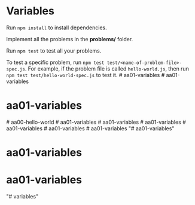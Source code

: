# Variables

Run `npm install` to install dependencies.

Implement all the problems in the __problems/__ folder.

Run `npm test` to test all your problems.

To test a specific problem, run `npm test test/<name-of-problem-file>-spec.js`.
For example, if the problem file is called `hello-world.js`, then run
`npm test test/hello-world-spec.js` to test it.
#   a a 0 1 - v a r i a b l e s  
 # aa01-variables
# aa01-variables
#   a a 0 0 - h e l l o - w o r l d  
 #   a a 0 1 - v a r i a b l e s  
 #   a a 0 1 - v a r i a b l e s  
 #   a a 0 1 - v a r i a b l e s  
 #   a a 0 1 - v a r i a b l e s  
 #   a a 0 1 - v a r i a b l e s  
 #   a a 0 1 - v a r i a b l e s  
 "# aa01-variables" 
# aa01-variables
# aa01-variables
"# variables" 
